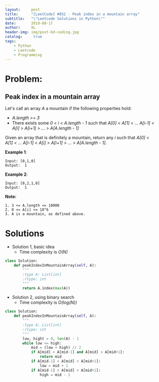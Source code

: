 ```yaml
---
layout:     post
title:      "[LeetCode] #852 - Peak index in a mountain array"
subtitle:   "\"Leetcode Solutions in Python\""
date:       2019-08-17
author:     XL
header-img: img/post-bd-coding.jpg
catalog: 	 true
tags:
    - Python
    - Leetcode
    - Programming
---
```


# Problem: 
 
## Peak index in a mountain array

Let's call an array *A* a mountain if the following properties hold:

- *A.length >= 3* 
- There exists some *0 < i < A.length - 1* such that *A[0] < A[1] < ... A[i-1] < A[i] > A[i+1] > ... > A[A.length - 1]*

Given an array that is definitely a mountain, return any *i* such that *A[0] < A[1] < … A[i-1] < A[i] > A[i+1] > … > A[A.length - 1]*.

**Example 1**:

    Input: [0,1,0]
    Output:  1

**Example 2**:

    Input: [0,2,1,0]
    Output:  1

**Note:**

    1. 3 <= A.length <= 10000
    2. 0 <= A[i] <= 10^6
    3. A is a mountain, as defined above.

# Solutions
- Solution 1, basic idea
    - Time complexity is *O(N)*

```python
class Solution:
	def peakIndexInMountainArray(self, A):
		"""
		:type A: List[int]
		:rtype: int
		"""
		return A.index(max(A))

```

- Solution 2, using binary search
    - Time complexity is *O(log(N))*

```python
class Solution:
	def peakIndexInMountainArray(self, A):
		"""
		:type A; List[int]
		:rtype: int
		"""
		low, hight = 0, len(A) - 1
		while low <= high:
			mid = (low + high) // 2
			if A[mid] > A[mid-1] and A[mid] > A[mid+1]:
				return mid
			if A[mid-1] < A[mid] < A[mid+1]:
				low = mid + 1
			if A[mid-1] > A[mid] > A[mid+1]:
				high = mid - 1

```